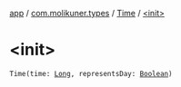 [app](../../index.md) / [com.molikuner.types](../index.md) / [Time](index.md) / [&lt;init&gt;](./-init-.md)

# &lt;init&gt;

`Time(time: `[`Long`](https://kotlinlang.org/api/latest/jvm/stdlib/kotlin/-long/index.html)`, representsDay: `[`Boolean`](https://kotlinlang.org/api/latest/jvm/stdlib/kotlin/-boolean/index.html)`)`